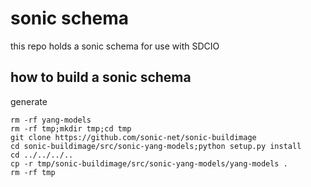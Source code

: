 # sonic schema

this repo holds a sonic schema for use with SDCIO

## how to build a sonic schema

generate

```
rm -rf yang-models
rm -rf tmp;mkdir tmp;cd tmp
git clone https://github.com/sonic-net/sonic-buildimage
cd sonic-buildimage/src/sonic-yang-models;python setup.py install 
cd ../../../..
cp -r tmp/sonic-buildimage/src/sonic-yang-models/yang-models .
rm -rf tmp
```
